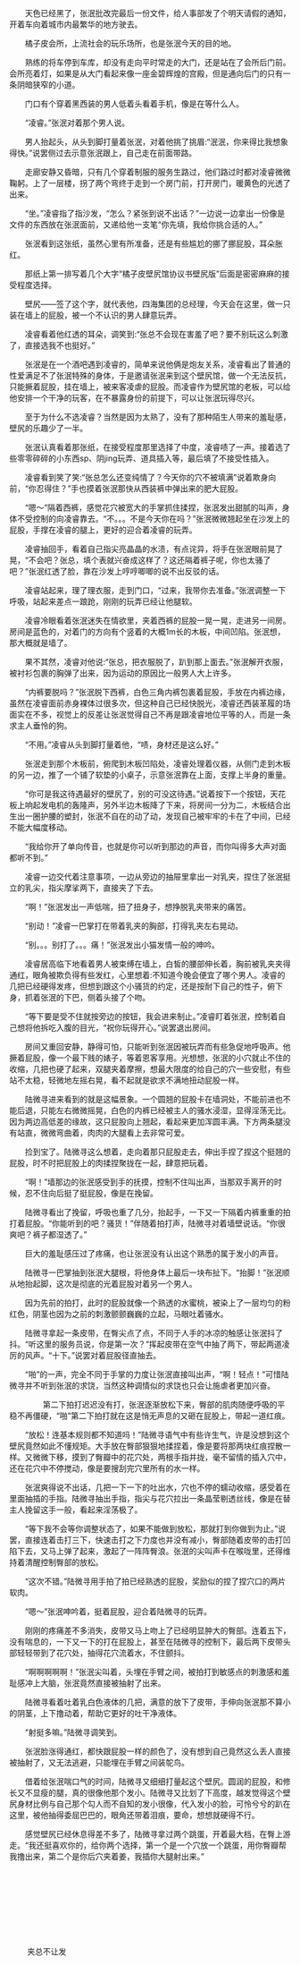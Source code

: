 

　　天色已经黑了，张泯批改完最后一份文件，给人事部发了个明天请假的通知，开着车向着城市内最繁华的地方驶去。

　　橘子皮会所，上流社会的玩乐场所，也是张泯今天的目的地。

　　熟练的将车停到车库，却没有走向平时常走的大门，还是站在了会所后门前。会所亮着灯，如果是从大门看起来像一座金碧辉煌的宫殿，但是通向后门的只有一条阴暗狭窄的小道。

　　门口有个穿着黑西装的男人低着头看着手机，像是在等什么人。

　　“凌睿。”张泯对着那个男人说。

　　男人抬起头，从头到脚打量着张泯，对着他挑了挑眉:“泯泯，你来得比我想象得快。”说罢侧过去示意张泯跟上，自己走在前面带路。

　　走廊安静又昏暗，只有几个穿着制服的服务生路过，他们路过时都对凌睿微微鞠躬。上了一层楼，拐了两个弯终于走到一个房门前，打开房门，暖黄色的光透了出来。

　　“坐。”凌睿指了指沙发，“怎么？紧张到说不出话？”一边说一边拿出一份像是文件的东西放在张泯面前，又递给他一支笔“你先填，我给你挑合适的人。”

　　张泯看到这张纸，虽然心里有所准备，还是有些尴尬的挪了挪屁股，耳朵胀红。

　　那纸上第一排写着几个大字“橘子皮壁尻馆协议书壁尻版”后面是密密麻麻的接受程度选择。

　　壁尻——签了这个字，就代表他，四海集团的总经理，今天会在这里，做一只装在墙上的屁股，被一个不认识的男人肆意玩弄。

　　凌睿看着他红透的耳朵，调笑到:“张总不会现在害羞了吧？要不别玩这么刺激了，直接选我不也挺好。”

　　张泯是在一个酒吧遇到凌睿的，简单来说他俩是炮友关系，凌睿看出了普通的性爱满足不了张泯特殊的身体，于是邀请张泯来到这个壁尻馆，做一个无法反抗，只能撅着屁股，挂在墙上，被来客凌虐的屁股。而凌睿作为壁尻馆的老板，可以给他安排一个干净的玩客，在不暴露身份的前提下，可以让张泯玩得尽兴。

　　至于为什么不选凌睿？当然是因为太熟了，没有了那种陌生人带来的羞耻感，壁尻的乐趣少了一半。

　　张泯认真看着那张纸，在接受程度那里选择了中度，凌睿啧了一声。接着选了些零零碎碎的小东西sp、阴jing玩弄、道具插入等，最后填了不接受性插入。

　　凌睿看到笑了笑:“张总怎么还变纯情了？今天你的穴不被填满”说着欺身向前，“你忍得住？”手也摸着张泯那快从西装裤中弹出来的肥大屁股。

　　“嗯～”隔着西裤，感觉花穴被宽大的手掌抓住揉捏，张泯发出甜腻的叫声，身体不受控制的向凌睿靠去。“不。。。不是今天你在吗？”张泯微微翘起坐在沙发上的屁股，手撑在凌睿的腿上，更好的迎合着凌睿的玩弄。

　　凌睿抽回手，看着自己指尖亮晶晶的水渍，有点诧异，将手在张泯眼前晃了晃，“不会吧？张总，填个表就兴奋成这样了？这还隔着裤子呢，你也太骚了吧？”张泯红透了脸，靠在沙发上哼哼唧唧的说不出反驳的话。

　　凌睿站起来，理了理衣服，走到门口，“过来，我带你去准备。”张泯调整一下呼吸，站起来差点一踉跄，刚刚的玩弄已经让他腿软。

　　凌睿冷眼看着张泯迷失在情欲里，夹着西裤的屁股一晃一晃，走进另一间房。房间是蓝色的，对着门的方向有个竖着的大概1m长的木板，中间凹陷。张泯想，那大概就是墙了。

　　果不其然，凌睿对他说:“张总，把衣服脱了，趴到那上面去。”张泯解开衣服，被衬衫包裹的胸弹了出来，因为运动的原因比一般男人大上许多。

　　“内裤要脱吗？”张泯脱下西裤，白色三角内裤包裹着屁股，手放在内裤边缘，虽然在凌睿面前赤身裸体过很多次，但这种自己已经快脱光，凌睿还西装革履的场面实在不多，视觉上的反差让张泯觉得自己不再是跟凌睿地位平等的人，而是一条求主人垂怜的狗。

　　“不用。”凌睿从头到脚打量着他，“啧，身材还是这么好。”

　　张泯走到那个木板前，俯爬到木板凹陷处，凌睿处理着仪器，从侧门走到木板的另一边，推了一个铺了软垫的小桌子，示意张泯靠在上面，支撑上半身的重量。

　　“你可是我这待遇最好的壁尻了，别的可没这待遇。”说着按下一个按钮，天花板上响起发电机的轰隆声，另外半边木板降了下来，将房间一分为二，木板结合出生出一圈护腰的塑封，张泯不自在的动了动，发现自己被牢牢的卡在了中间，已经不能大幅度移动。

　　“我给你开了单向传音，也就是你可以听到那边的声音，而你叫得多大声对面都听不到。”

　　凌睿一边交代着注意事项，一边从旁边的抽屉里拿出一对乳夹，捏住了张泯挺立的乳尖，指尖摩挲两下，直接夹了下去。

　　“啊！”张泯发出一声低喘，扭了扭身子，想挣脱乳夹带来的痛苦。

　　“别动！”凌睿一巴掌打在带着乳夹的胸部，打得乳夹左右晃动。

　　“别。。。别打了。。。痛！”张泯发出小猫发情一般的呻吟。

　　凌睿居高临下地看着男人被束缚在墙上，白皙的腰部伸长着，胸前被乳夹夹得通红，眼角被欺负得有些发红，心里想着:不知道今晚会便宜了哪个男人。凌睿的几把已经硬得发疼，但想到跟这个小骚货的约定，还是按耐下自己的性子，俯下身，抓着张泯的下巴，侧着头接了个吻。

　　“等下要是受不住就按旁边的按钮，我会进来制止。”凌睿盯着张泯，控制着自己想将他拆吃入腹的目光，“祝你玩得开心。”说罢退出房间。

　　房间又重回安静，静得可怕，只能听到张泯因被玩弄而有些急促地呼吸声。他撅着屁股，像一个最下贱的婊子，等着恩客享用。光想想，张泯的小穴就止不住的收缩，几把也硬了起来，双腿夹着摩擦，想最大限度的给自己的穴一些安慰，有些站不太稳，轻微地左摇右晃，看不起就是欲求不满地扭动屁股一样。

　　陆微寻进来看到的就是这幅景象。一个圆翘的屁股卡在墙洞处，不能前进也不能后退，只能左右微微摇晃，白色的内裤已经被主人的骚水浸湿，显得淫荡无比。因为两边高低差的缘故，这只屁股向上翘起，看起来更加浑圆丰满。下方两条腿没有站直，微微弯曲着，肉肉的大腿看上去非常可爱。

　　捡到宝了。陆微寻这么想着，走向着那只屁股走去，伸出手捏了捏这个挺翘的屁股，时不时把屁股上的肉揉捏聚拢在一起，肆意把玩着。

　　“啊！”墙那边的张泯感受到手的抚摸，控制不住叫出声，当那双手离开的时候，忍不住向后挺了挺屁股，像是在挽留。

　　陆微寻看出了挽留，呼吸也重了几分，抬起手，一下又一下隔着内裤重重的拍打着屁股。“你能听到的吧？骚货！”伴随着拍打声，陆微寻对着墙壁说话。“你很爽吧？裤子都湿透了。”

　　巨大的羞耻感压过了疼痛，也让张泯没有认出这个熟悉的属于发小的声音。

　　陆微寻一巴掌抽到张泯大腿根，将他身体上最后一块布扯下。“抬脚！”张泯顺从地抬起脚，这次是彻底的光着屁股对着另一个男人。

　　因为先前的拍打，此时的屁股就像一个熟透的水蜜桃，被染上了一层均匀的粉红色，阴茎也因为之前的刺激颤颤巍巍的立起，马眼吐着骚水。

　　陆微寻拿起一条皮带，在臀尖点了点，不同于人手的冰凉的触感让张泯抖了抖。“听这里的服务员说，你是第一次？”挥起皮带在空气中抽了两下，带起两道凌厉的风声。“十下。”说罢对着屁股径直抽去。

　　“啪”的一声，完全不同于手掌的力度让张泯直接叫出声，“啊！轻点！”可惜陆微寻并不听到张泯的求饶，当然这种调情似的求饶也只会让施虐者更加兴奋。

　　
　　第二下拍打迟迟没有打，张泯逐渐放松下来，臀部的肌肉随便呼吸的平稳不再僵硬，“啪”第二下拍打就在这是悄无声息的又砸在屁股上，带起一道红痕。

　　“放松！连基本规则都不知道吗！”陆微寻语气中有些许生气，许是没想到这个壁尻竟然如此不懂规矩。大手放在臀部狠狠地揉捏着，像是要将那两块红痕捏散一样。又微微下移，摸到了臀瓣中的花穴处，两根手指并拢，毫不留情的插入穴中，还在花穴中不停搅动，像是要搜刮完穴里所有的水一样。

　　张泯爽得说不出话，几把一下一下的吐出水，穴也不停的蠕动收缩，感受着在里面抽插的手指。陆微寻抽出手指，指尖与花穴拉出一条晶莹剔透丝线，像是在替主人挽留这手一般，看起来淫荡极了。

　　“等下我不会等你调整状态了，如果不能做到放松，那就打到你做到为止。”说罢，直接连着击打三下，快速击打之下力度也并没有减小，臀部随着皮带的击打凹陷下去，又马上弹了起来，激起了一阵阵臀浪。张泯的尖叫声卡在喉咙里，还得维持着清醒控制臀部的放松。

　　“这次不错。”陆微寻用手拍了拍已经熟透的屁股，奖励似的捏了捏穴口的两片软肉。

　　“嗯～”张泯呻吟着，挺着屁股，迎合着陆微寻的玩弄。

　　刚刚的疼痛差不多消失，皮带又马上吻上了已经明显肿大的臀部。连着五下，没有喘息的，一下又一下的打在屁股上，甚至在陆微寻的控制下，最后两下皮带头部轻轻带到了花穴处，抽得花穴流着水，不住颤抖。

　　“啊啊啊啊啊！”张泯尖叫着，头埋在手臂之间，被拍打到敏感点的刺激感和羞耻感冲上大脑，张泯竟然直接被抽射了出来。

　　陆微寻看着吐着乳白色液体的几把，满意的放下了皮带，手伸向张泯那不算小的阴茎，上下撸动着，帮助它更好的吐干净液体。

　　“射挺多嘛。”陆微寻调笑到。

　　张泯脸涨得通红，都快跟屁股一样的颜色了，没有想到自己竟然这么丢人直接被抽射了，又无法逃避，只能埋在手臂之间装鸵鸟。

　　借着给张泯喘口气的时间，陆微寻又细细打量起这个壁尻。圆润的屁股，和修长又不显瘦的腿，真的很像他那个发小。陆微寻又比划了下高度，越发觉得这个壁尻身材比例与自己那个勾人而不自知的发小很像，代入发小的脸，可怜兮兮的趴在这里，被他抽得委屈巴巴的，眼角还带着泪痕，要命，想想就硬得不行。

　　感觉壁尻已经休息得差不多了，陆微寻拿过两个跳蛋，开着最大档，在臀上游走。“我还挺喜欢你的，给你两个选择，第一个是一个穴放一个跳蛋，用你臀瓣帮我撸出来，第二个是你后穴夹着姜，我插你大腿射出来。”

　　

　　

　　
　　

　　

　　
夹总不让发
